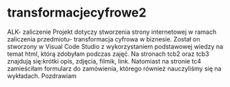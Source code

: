 # transformacjecyfrowe2
ALK- zaliczenie
Projekt dotyczy stworzenia strony internetowej w ramach zaliczenia przedmiotu- transformacja cyfrowa w biznesie.
Został on stworzony w Visual Code Studio z wykorzystaniem podstawowej wiedzy na temat html, którą zdobyłam podczas zajęć.
Na stronach tcb2 oraz tcb3 znajdują się:krótki opis, zdjęcia, filmik, link.
Natomiast na stronie tc4 zamieściłam formularz do zamówienia, którego również nauczyliśmy się na wykładach.
Pozdrawiam

